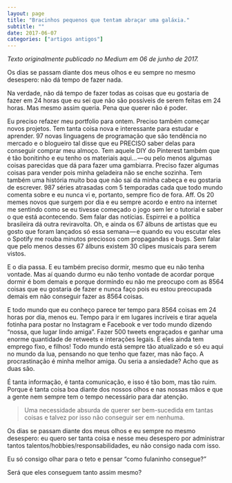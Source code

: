 ```yaml
---
layout: page
title: "Bracinhos pequenos que tentam abraçar uma galáxia."
subtitle: ""
date: 2017-06-07
categories: ["artigos antigos"]
---
```


*Texto originalmente publicado no Medium em 06 de junho de 2017.*

Os dias se passam diante dos meus olhos e eu sempre no mesmo desespero: não dá tempo de fazer nada.

Na verdade, não dá tempo de fazer todas as coisas que eu gostaria de fazer em 24 horas que eu sei que não são possíveis de serem feitas em 24 horas. Mas mesmo assim queria. Pena que querer não é poder.

Eu preciso refazer meu portfolio para ontem. Preciso também começar novos projetos. Tem tanta coisa nova e interessante para estudar e aprender. 97 novas linguagens de programação que são tendência no mercado e o blogueiro tal disse que eu PRECISO saber delas para conseguir comprar meu almoço. Tem aquele DIY do Pinterest também que é tão bonitinho e eu tenho os materiais aqui… — ou pelo menos algumas coisas parecidas que dá para fazer uma gambiarra. Preciso fazer algumas coisas para vender pois minha geladeira não se enche sozinha. Tem também uma história muito boa que não sai da minha cabeça e eu gostaria de escrever. 987 séries atrasadas com 5 temporadas cada que todo mundo comenta sobre e eu nunca vi e, portanto, sempre fico de fora. Aff. Os 20 memes novos que surgem por dia e eu sempre acordo e entro na internet me sentindo como se eu tivesse começado o jogo sem ler o tutorial e saber o que está acontecendo. Sem falar das notícias. Espirrei e a política brasileira dá outra reviravolta. Oh, e ainda os 67 álbuns de artistas que eu gosto que foram lançados só essa semana — e quando eu vou escutar eles o Spotify me rouba minutos preciosos com propagandas e bugs. Sem falar que pelo menos desses 67 álbuns existem 30 clipes musicais para serem vistos.

E o dia passa. E eu também preciso dormir, mesmo que eu não tenha vontade. Mas aí quando durmo eu não tenho vontade de acordar porque dormir é bom demais e porque dormindo eu não me preocupo com as 8564 coisas que eu gostaria de fazer e nunca faço pois eu estou preocupada demais em não conseguir fazer as 8564 coisas.

E todo mundo que eu conheço parece ter tempo para 8564 coisas em 24 horas por dia, menos eu. Tempo para ir em lugares incríveis e tirar aquela fotinha para postar no Instagram e Facebook e ver todo mundo dizendo “nossa, que lugar lindo amiga”. Fazer 500 tweets engraçados e ganhar uma enorme quantidade de retweets e interações legais. E eles ainda tem emprego fixo, e filhos! Todo mundo está sempre tão atualizado e só eu aqui no mundo da lua, pensando no que tenho que fazer, mas não faço. A procrastinação é minha melhor amiga. Ou seria a ansiedade? Acho que as duas são.

É tanta informação, é tanta comunicação, e isso é tão bom, mas tão ruim. Porque é tanta coisa boa diante dos nossos olhos e nas nossas mãos e que a gente nem sempre tem o tempo necessário para dar atenção.

> Uma necessidade absurda de querer ser bem-sucedida em tantas coisas e talvez por isso não conseguir ser em nenhuma.

Os dias se passam diante dos meus olhos e eu sempre no mesmo desespero: eu quero ser tanta coisa e nesse meu desespero por administrar tantos talentos/hobbies/responsabilidades, eu não consigo nada com isso.

Eu só consigo olhar para o teto e pensar “como fulaninho consegue?”

Será que eles conseguem tanto assim mesmo?
